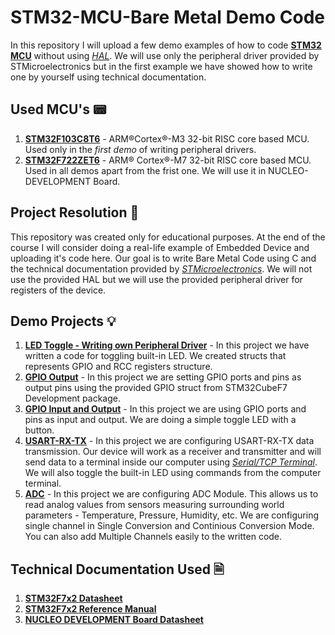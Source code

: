 # STM32-MCU-Bare Metal Demo Code
In this repository I will upload a few demo examples of how to code [**STM32 MCU**](https://www.st.com/en/microcontrollers-microprocessors/stm32-32-bit-arm-cortex-mcus.html) without using [*HAL*](https://en.wikipedia.org/wiki/Hardware_abstraction). We will use only the peripheral driver provided by STMicroelectronics but in the first example we have showed how to write one by yourself using technical documentation.

## Used MCU's 📟
1. [**STM32F103C8T6**](https://www.st.com/content/st_com/en/products/microcontrollers-microprocessors/stm32-32-bit-arm-cortex-mcus/stm32-mainstream-mcus/stm32f1-series/stm32f103/stm32f103c8.html) - ARM®Cortex®-M3 32-bit RISC core based MCU. Used only in the *first demo* of writing peripheral drivers. 
2. [**STM32F722ZET6**](https://www.st.com/en/microcontrollers-microprocessors/stm32f722ze.html) - ARM® Cortex®-M7 32-bit RISC core based MCU. Used in all demos apart from the frist one. We will use it in NUCLEO-DEVELOPMENT Board.

## Project Resolution 🚀
This repository was created only for educational purposes. At the end of the course I will consider doing a real-life example of Embedded Device and uploading it's code here. Our goal is to write Bare Metal Code using C and the technical documentation provided by [*STMicroelectronics*](https://www.st.com/content/st_com/en.html). We will not use the provided HAL but we will use the provided peripheral driver for registers of the device.

## Demo Projects 💡
1. [**LED Toggle - Writing own Peripheral Driver**](https://github.com/KrIsKa7a/STM32-MCU-BareMetalDemoCode/tree/main/1_led_toggle_reg_struct) - In this project we have written a code for toggling built-in LED. We created structs that represents GPIO and RCC registers structure.
2. [**GPIO Output**](https://github.com/KrIsKa7a/STM32-MCU-BareMetalDemoCode/tree/main/2_gpio_output) - In this project we are setting GPIO ports and pins as output pins using the provided GPIO struct from STM32CubeF7 Development package.
3. [**GPIO Input and Output**](https://github.com/KrIsKa7a/STM32-MCU-BareMetalDemoCode/tree/main/3_gpio_toggle_led_with_button) - In this project we are using GPIO ports and pins as input and output. We are doing a simple toggle LED with a button.
4. [**USART-RX-TX**](https://github.com/KrIsKa7a/STM32-MCU-BareMetalDemoCode/tree/main/4_usart_tx) - In this project we are configuring USART-RX-TX data transmission. Our device will work as a receiver and transmitter and will send data to a terminal inside our computer using [*Serial/TCP Terminal*](https://sourceforge.net/projects/realterm/). We will also toggle the built-in LED using commands from the computer terminal.
5. [**ADC**](https://github.com/KrIsKa7a/STM32-MCU-BareMetalDemoCode/tree/main/5_adc_singleconversion) - In this project we are configuring ADC Module. This allows us to read analog values from sensors measuring surrounding world parameters - Temperature, Pressure, Humidity, etc. We are configuring single channel in Single Conversion and Continious Conversion Mode. You can also add Multiple Channels easily to the written code.

## Technical Documentation Used 🗎
1. [**STM32F7x2 Datasheet**](https://www.st.com/resource/en/datasheet/stm32f722ze.pdf)
2. [**STM32F7x2 Reference Manual**](https://www.st.com/resource/en/reference_manual/rm0431-stm32f72xxx-and-stm32f73xxx-advanced-armbased-32bit-mcus-stmicroelectronics.pdf)
3. [**NUCLEO DEVELOPMENT Board Datasheet**](https://www.st.com/resource/en/data_brief/nucleo-f722ze.pdf)
